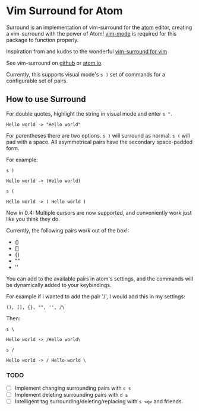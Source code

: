 # Vim Surround for Atom

Surround is an implementation of vim-surround for the [atom](http://atom.io)
editor, creating a vim-surround with the power of Atom!
[vim-mode](https://atom.io/packages/vim-mode) is required for this package to
function properly.

Inspiration from and kudos to the wonderful [vim-surround for
vim](https://github.com/tpope/vim-surround)

See vim-surround on [github](https://github.com/gepoch/vim-surround) or
[atom.io](https://atom.io/packages/vim-surround).

Currently, this supports visual mode's `s )` set of commands for a configurable
set of pairs.



## How to use Surround

For double quotes, highlight the string in visual mode and enter `s "`.

```
Hello world -> "Hello world"
```

For parentheses there are two options. `s )` will surround as normal. `s (`
will pad with a space. All asymmetrical pairs have the secondary space-padded
form.

For example:

`s )`

```
Hello world -> (Hello world)
```

`s (`

```
Hello world -> ( Hello world )
```

New in 0.4: Multiple cursors are now supported, and conveniently work just
like you think they do.

Currently, the following pairs work out of the box!:

- ()
- []
- {}
- ""
- ''

You can add to the available pairs in atom's settings, and the commands will
be dynamically added to your keybindings.

For example if I wanted to add the pair '/\', I would add this in my settings:

```
(), [], {}, "", '', /\
```

Then:

`s \`

```
Hello world -> /Hello world\
```

`s /`

```
Hello world -> / Hello world \
```

### TODO

- [ ] Implement changing surrounding pairs with `c s`
- [ ] Implement deleting surrounding pairs with `d s`
- [ ] Intelligent tag surrounding/deleting/replacing with `s <q>` and friends.
